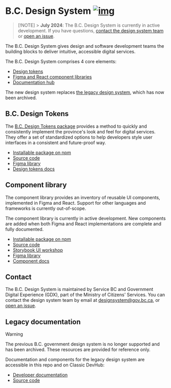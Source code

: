 # B.C. Design System [![img](https://img.shields.io/badge/Lifecycle-Maturing-007EC6)](https://github.com/bcgov/repomountie/blob/master/doc/lifecycle-badges.md)

> [!NOTE] > **July 2024**: The B.C. Design System is currently in active development. If you have questions, [contact the design system team](#contact) or [open an issue](https://github.com/bcgov/design-system/issues).

The B.C. Design System gives design and software development teams the building blocks to deliver intuitive, accessible digital services.

The B.C. Design System comprises 4 core elements:

- [Design tokens](#bc-design-tokens)
- [Figma and React component libraries](#component-library)
- [Documentation hub](https://gov.bc.ca/designsystem)

The new design system replaces [the legacy design system](#legacy-documentation), which has now been archived.

## B.C. Design Tokens

The [B.C. Design Tokens package](https://github.com/bcgov/design-system/tree/docs/packages/design-tokens) provides a method to quickly and consistently implement the province's look and feel for digital services. They offer a set of standardized options to help developers style user interfaces in a consistent and future-proof way.

- [Installable package on npm](https://www.npmjs.com/package/@bcgov/design-tokens)
- [Source code](https://github.com/bcgov/design-system/tree/main/packages/design-tokens)
- [Figma library](https://www.figma.com/community/file/1326994583954765832)
- [Design tokens docs](https://www2.gov.bc.ca/gov/content?id=5993A3D597F1454CB0E5DFA02DBB2EB7)

## Component library

The component library provides an inventory of reusable UI components, implemented in Figma and React. Support for other languages and frameworks is currently out-of-scope.

The component library is currently in active development. New components are added when both Figma and React implementations are complete and fully documented.

- [Installable package on npm](https://www.npmjs.com/package/@bcgov/design-system-react-components)
- [Source code](https://github.com/bcgov/design-system/tree/main/packages/react-components)
- [Storybook UI workshop](https://designsystem.gov.bc.ca/react-components/)
- [Figma library]()
- [Component docs](https://www2.gov.bc.ca/gov/content?id=8E36BE1D10E04A17B0CD4D913FA7AC43)

## Contact

The B.C. Design System is maintained by Service BC and Government Digital Experience (GDX), part of the Ministry of Citizens' Services. You can contact the design system team by email at [designsystem@gov.bc.ca](mailto:designsystem@gov.bc.ca), or [open an issue](https://github.com/bcgov/design-system/issues/new/choose).

## Legacy documentation

> [!WARNING]
> The previous B.C. government design system is no longer supported and has been archived. These resources are provided for reference only.

Documentation and components for the legacy design system are accessible in this repo and on Classic DevHub:

- [Developer documentation](https://classic.developer.gov.bc.ca/Design-System/About-the-Design-System)
- [Source code](https://github.com/bcgov/design-system/tree/main/components)
